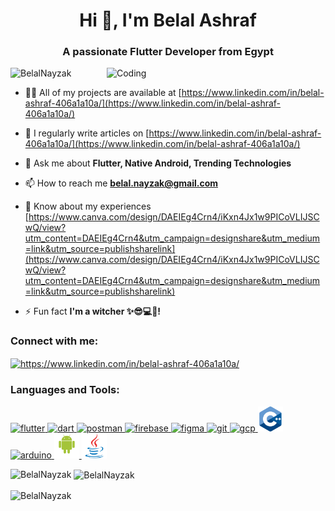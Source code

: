
<h1 align="center">Hi 👋, I'm Belal Ashraf</h1>
<h3 align="center">A passionate Flutter Developer from Egypt</h3>
<img align="right" alt="Coding" width="350" src="https://cdn.dribbble.com/users/1162077/screenshots/3848914/programmer.gif"


<p align="left"> <img src="https://komarev.com/ghpvc/?username=BelalNayzak&label=Profile%20views&color=0e75b6&style=flat" alt="BelalNayzak" /> </p>

<!-- 
<p align="left"> <a href="https://github.com/ryo-ma/github-profile-trophy"><img src="https://github-profile-trophy.vercel.app/?username=belalnayzak" alt="belalnayzak" /></a> </p>
 -->

- 👨‍💻 All of my projects are available at [https://www.linkedin.com/in/belal-ashraf-406a1a10a/](https://www.linkedin.com/in/belal-ashraf-406a1a10a/)

- 📝 I regularly write articles on [https://www.linkedin.com/in/belal-ashraf-406a1a10a/](https://www.linkedin.com/in/belal-ashraf-406a1a10a/)

- 💬 Ask me about **Flutter, Native Android, Trending Technologies**

- 📫 How to reach me **belal.nayzak@gmail.com**

- 📄 Know about my experiences [https://www.canva.com/design/DAEIEg4Crn4/iKxn4Jx1w9PICoVLIJSCwQ/view?utm_content=DAEIEg4Crn4&utm_campaign=designshare&utm_medium=link&utm_source=publishsharelink](https://www.canva.com/design/DAEIEg4Crn4/iKxn4Jx1w9PICoVLIJSCwQ/view?utm_content=DAEIEg4Crn4&utm_campaign=designshare&utm_medium=link&utm_source=publishsharelink)

- ⚡ Fun fact **I'm a witcher ✨😎💻📲!**

<h3 align="left">Connect with me:</h3>
<p align="left">
<a href="https://linkedin.com/in/https://www.linkedin.com/in/belal-ashraf-406a1a10a/" target="blank"><img align="center" src="https://raw.githubusercontent.com/rahuldkjain/github-profile-readme-generator/master/src/images/icons/Social/linked-in-alt.svg" alt="https://www.linkedin.com/in/belal-ashraf-406a1a10a/" height="30" width="40" /></a>
</p>

<h3 align="left">Languages and Tools:</h3>
<p align="left"> <a href="https://flutter.dev" target="_blank" rel="noreferrer"> <img src="https://www.vectorlogo.zone/logos/flutterio/flutterio-icon.svg" alt="flutter" width="40" height="40"/> </a> <a href="https://dart.dev" target="_blank" rel="noreferrer"> <img src="https://www.vectorlogo.zone/logos/dartlang/dartlang-icon.svg" alt="dart" width="40" height="40"/> </a> <a href="https://postman.com" target="_blank" rel="noreferrer"> <img src="https://www.vectorlogo.zone/logos/getpostman/getpostman-icon.svg" alt="postman" width="40" height="40"/> </a> </a> <a href="https://firebase.google.com/" target="_blank" rel="noreferrer"> <img src="https://www.vectorlogo.zone/logos/firebase/firebase-icon.svg" alt="firebase" width="40" height="40"/> </a> <a href="https://www.figma.com/" target="_blank" rel="noreferrer"> <img src="https://www.vectorlogo.zone/logos/figma/figma-icon.svg" alt="figma" width="40" height="40"/> <a href="https://git-scm.com/" target="_blank" rel="noreferrer"> <img src="https://www.vectorlogo.zone/logos/git-scm/git-scm-icon.svg" alt="git" width="40" height="40"/> </a> <a href="https://cloud.google.com" target="_blank" rel="noreferrer"> <img src="https://www.vectorlogo.zone/logos/google_cloud/google_cloud-icon.svg" alt="gcp" width="40" height="40"/> </a> <a href="https://www.w3schools.com/cpp/" target="_blank" rel="noreferrer"> <img src="https://raw.githubusercontent.com/devicons/devicon/master/icons/cplusplus/cplusplus-original.svg" alt="cplusplus" width="40" height="40"/> </a> <a href="https://www.arduino.cc/" target="_blank" rel="noreferrer"> <img src="https://cdn.worldvectorlogo.com/logos/arduino-1.svg" alt="arduino" width="40" height="40"/> <a href="https://developer.android.com" target="_blank" rel="noreferrer"> <img src="https://raw.githubusercontent.com/devicons/devicon/master/icons/android/android-original-wordmark.svg" alt="android" width="40" height="40"/> </a> <a href="https://www.java.com" target="_blank" rel="noreferrer"> <img src="https://raw.githubusercontent.com/devicons/devicon/master/icons/java/java-original.svg" alt="java" width="40" height="40"/> </a> </a> 
</p>

<p><img align="left" src="https://github-readme-stats.vercel.app/api/top-langs?username=BelalNayzak&show_icons=true&locale=en&layout=compact" alt="BelalNayzak" /></p>

<p>&nbsp;<img align="center" src="https://github-readme-stats.vercel.app/api?username=BelalNayzak&show_icons=true&locale=en" alt="BelalNayzak" /></p>

<p><img align="center" src="https://github-readme-streak-stats.herokuapp.com/?user=BelalNayzak&" alt="BelalNayzak" /></p>

